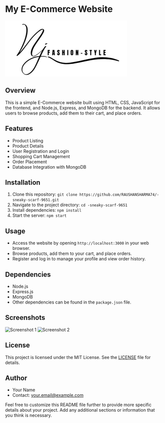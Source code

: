 # My E-Commerce Website

![Website Logo](/FRONTEND-FILE/images/logo.jpg)

## Overview

This is a simple E-Commerce website built using HTML, CSS, JavaScript for the frontend, and Node.js, Express, and MongoDB for the backend. It allows users to browse products, add them to their cart, and place orders.

## Features

- Product Listing
- Product Details
- User Registration and Login
- Shopping Cart Management
- Order Placement
- Database Integration with MongoDB

## Installation

1. Clone this repository: `git clone https://github.com/RAUSHANSHARMA74/-sneaky-scarf-9651.git`
2. Navigate to the project directory: `cd -sneaky-scarf-9651`
3. Install dependencies: `npm install`
4. Start the server: `npm start`

## Usage

- Access the website by opening `http://localhost:3000` in your web browser.
- Browse products, add them to your cart, and place orders.
- Register and log in to manage your profile and view order history.

## Dependencies

- Node.js
- Express.js
- MongoDB
- Other dependencies can be found in the `package.json` file.

## Screenshots

![Screenshot 1](/public/images/screenshot1.png)
![Screenshot 2](/public/images/screenshot2.png)

## License

This project is licensed under the MIT License. See the [LICENSE](LICENSE) file for details.

## Author

- Your Name
- Contact: your.email@example.com

Feel free to customize this README file further to provide more specific details about your project. Add any additional sections or information that you think is necessary.
